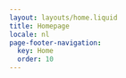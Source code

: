 ```yaml
---
layout: layouts/home.liquid
title: Homepage
locale: nl
page-footer-navigation:
  key: Home
  order: 10
---
```

